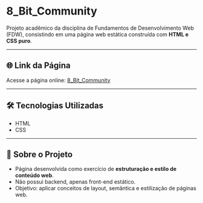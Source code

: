 # 8_Bit_Community

Projeto acadêmico da disciplina de Fundamentos de Desenvolvimento Web (FDW), consistindo em uma página web estática construída com **HTML e CSS puro**.

---

## 🌐 Link da Página

Acesse a página online: [8_Bit_Community](https://ericksantsv.github.io/8_Bit_Community-Webpage)

---

## 🛠 Tecnologias Utilizadas

- HTML  
- CSS  

---

## 📝 Sobre o Projeto

- Página desenvolvida como exercício de **estruturação e estilo de conteúdo web**.  
- Não possui backend, apenas front-end estático.  
- Objetivo: aplicar conceitos de layout, semântica e estilização de páginas web.
